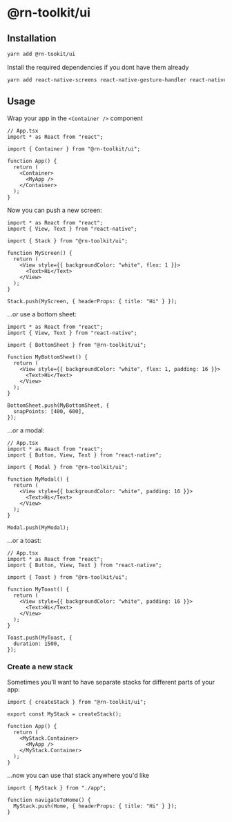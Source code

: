 # @rn-toolkit/ui

## Installation

```bash
yarn add @rn-tookit/ui
```

Install the required dependencies if you dont have them already

```bash
yarn add react-native-screens react-native-gesture-handler react-native-reanimated
```

## Usage

Wrap your app in the `<Container />` component

```tsx
// App.tsx
import * as React from "react";

import { Container } from "@rn-toolkit/ui";

function App() {
  return (
    <Container>
      <MyApp />
    </Container>
  );
}
```

Now you can push a new screen:

```tsx
import * as React from "react";
import { View, Text } from "react-native";

import { Stack } from "@rn-toolkit/ui";

function MyScreen() {
  return (
    <View style={{ backgroundColor: "white", flex: 1 }}>
      <Text>Hi</Text>
    </View>
  );
}

Stack.push(MyScreen, { headerProps: { title: "Hi" } });
```

...or use a bottom sheet:

```tsx
import * as React from "react";
import { View, Text } from "react-native";

import { BottomSheet } from "@rn-toolkit/ui";

function MyBottomSheet() {
  return (
    <View style={{ backgroundColor: "white", flex: 1, padding: 16 }}>
      <Text>Hi</Text>
    </View>
  );
}

BottomSheet.push(MyBottomSheet, {
  snapPoints: [400, 600],
});
```

...or a modal:

```tsx
// App.tsx
import * as React from "react";
import { Button, View, Text } from "react-native";

import { Modal } from "@rn-toolkit/ui";

function MyModal() {
  return (
    <View style={{ backgroundColor: "white", padding: 16 }}>
      <Text>Hi</Text>
    </View>
  );
}

Modal.push(MyModal);
```

...or a toast:

```tsx
// App.tsx
import * as React from "react";
import { Button, View, Text } from "react-native";

import { Toast } from "@rn-toolkit/ui";

function MyToast() {
  return (
    <View style={{ backgroundColor: "white", padding: 16 }}>
      <Text>Hi</Text>
    </View>
  );
}

Toast.push(MyToast, {
  duration: 1500,
});
```

### Create a new stack

Sometimes you'll want to have separate stacks for different parts of your app:

```tsx
import { createStack } from "@rn-toolkit/ui";

export const MyStack = createStack();

function App() {
  return (
    <MyStack.Container>
      <MyApp />
    </MyStack.Container>
  );
}
```

...now you can use that stack anywhere you'd like

```tsx
import { MyStack } from "./app";

function navigateToHome() {
  MyStack.push(Home, { headerProps: { title: "Hi" } });
}
```
